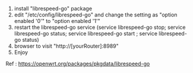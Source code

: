 1. install "librespeed-go" package
2. edit "/etc/config/librespeed-go" and change the setting as "option enabled '0'" to "option enabled '1'"
3. restart the librespeed-go service (service librespeed-go stop; service librespeed-go status; service librespeed-go start ; service librespeed-go status)
4. browser to visit "http://[yourRouter]:8989"
5. Enjoy
 
Ref : https://openwrt.org/packages/pkgdata/librespeed-go
